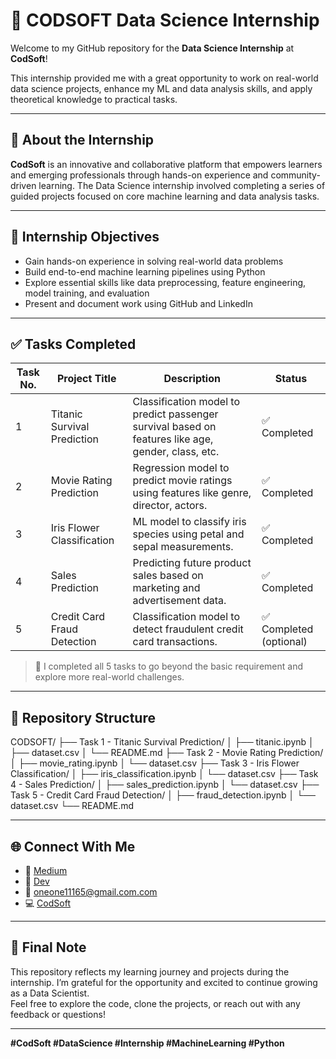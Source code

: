 # 💼 CODSOFT Data Science Internship

Welcome to my GitHub repository for the **Data Science Internship** at **CodSoft**!

This internship provided me with a great opportunity to work on real-world data science projects, enhance my ML and data analysis skills, and apply theoretical knowledge to practical tasks.

---

## 📌 About the Internship

**CodSoft** is an innovative and collaborative platform that empowers learners and emerging professionals through hands-on experience and community-driven learning. The Data Science internship involved completing a series of guided projects focused on core machine learning and data analysis tasks.

---

## 🧠 Internship Objectives

- Gain hands-on experience in solving real-world data problems
- Build end-to-end machine learning pipelines using Python
- Explore essential skills like data preprocessing, feature engineering, model training, and evaluation
- Present and document work using GitHub and LinkedIn

---

## ✅ Tasks Completed

| Task No. | Project Title                        | Description                                                                 | Status   |
|---------|--------------------------------------|-----------------------------------------------------------------------------|----------|
| 1       | Titanic Survival Prediction          | Classification model to predict passenger survival based on features like age, gender, class, etc. | ✅ Completed |
| 2       | Movie Rating Prediction              | Regression model to predict movie ratings using features like genre, director, actors. | ✅ Completed |
| 3       | Iris Flower Classification           | ML model to classify iris species using petal and sepal measurements.       | ✅ Completed |
| 4       | Sales Prediction                     | Predicting future product sales based on marketing and advertisement data.  | ✅ Completed |
| 5       | Credit Card Fraud Detection          | Classification model to detect fraudulent credit card transactions.         | ✅ Completed (optional) |

> 📌 I completed all 5 tasks to go beyond the basic requirement and explore more real-world challenges.

---

## 📂 Repository Structure
CODSOFT/
├── Task 1 - Titanic Survival Prediction/
│ ├── titanic.ipynb
│ ├── dataset.csv
│ └── README.md
├── Task 2 - Movie Rating Prediction/
│ ├── movie_rating.ipynb
│ └── dataset.csv
├── Task 3 - Iris Flower Classification/
│ ├── iris_classification.ipynb
│ └── dataset.csv
├── Task 4 - Sales Prediction/
│ ├── sales_prediction.ipynb
│ └── dataset.csv
├── Task 5 - Credit Card Fraud Detection/
│ ├── fraud_detection.ipynb
│ └── dataset.csv
└── README.md

---

## 🌐 Connect With Me

- 🔗 [Medium](https://www.linkedin.com/in/your-profile)
- 🔗 [Dev](https://www.linkedin.com/in/your-profile)
- 📧 oneone11165@gmail.com.com
- 💻 [CodSoft](https://www.codsoft.in)

---

## 🏁 Final Note

This repository reflects my learning journey and projects during the internship. I’m grateful for the opportunity and excited to continue growing as a Data Scientist.  
Feel free to explore the code, clone the projects, or reach out with any feedback or questions!

---

**#CodSoft #DataScience #Internship #MachineLearning #Python**


